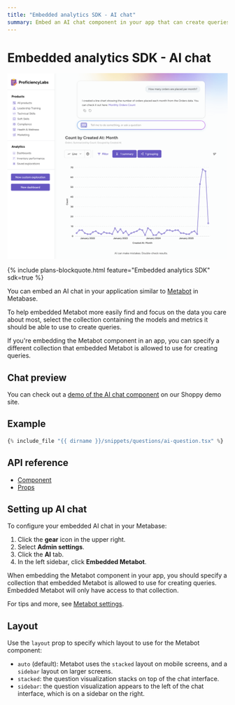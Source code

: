 ```yaml
---
title: "Embedded analytics SDK - AI chat"
summary: Embed an AI chat component in your app that can create queries from natural language questions.
---
```


# Embedded analytics SDK - AI chat

![Embedded AI chat](../images/ai-chat.png)

{% include plans-blockquote.html feature="Embedded analytics SDK" sdk=true %}

You can embed an AI chat in your application similar to [Metabot](../embedded-analytics-js.md) in Metabase.

To help embedded Metabot more easily find and focus on the data you care about most, select the collection containing the models and metrics it should be able to use to create queries.

If you're embedding the Metabot component in an app, you can specify a different collection that embedded Metabot is allowed to use for creating queries.

## Chat preview

You can check out a [demo of the AI chat component](https://embedded-analytics-sdk-demo.metabase.com/admin/analytics/new/ask-metabot) on our Shoppy demo site.

## Example

```typescript
{% include_file "{{ dirname }}/snippets/questions/ai-question.tsx" %}
```

## API reference

- [Component](./api/MetabotQuestion.html)
- [Props](./api/MetabotQuestionProps.html)

## Setting up AI chat

To configure your embedded AI chat in your Metabase:

1. Click the **gear** icon in the upper right.
2. Select **Admin settings**.
3. Click the **AI** tab.
4. In the left sidebar, click **Embedded Metabot**.

When embedding the Metabot component in your app, you should specify a collection that embedded Metabot is allowed to use for creating queries. Embedded Metabot will only have access to that collection.

For tips and more, see [Metabot settings](../../ai/settings.md).

## Layout

Use the `layout` prop to specify which layout to use for the Metabot component:

- `auto` (default): Metabot uses the `stacked` layout on mobile screens, and a `sidebar` layout on larger screens.
- `stacked`: the question visualization stacks on top of the chat interface.
- `sidebar`: the question visualization appears to the left of the chat interface, which is on a sidebar on the right.
